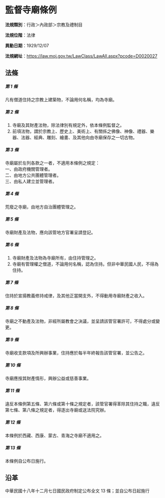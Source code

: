 # 監督寺廟條例




**法規類別**：行政＞內政部＞宗教及禮制目

**法規位階**：法律

**異動日期**：1929/12/07  

**法規網址**：https://law.moj.gov.tw/LawClass/LawAll.aspx?pcode=D0020027



## 法條
##### 第 1 條
凡有僧道住持之宗教上建築物，不論用何名稱，均為寺廟。

##### 第 2 條
1. 寺廟及其財產法物，除法律別有規定外，依本條例監督之。
1. 前項法物，謂於宗教上、歷史上、美術上、有關係之佛像、神像、禮器、樂器、法器、經典、雕刻、繪畫、及其他向由寺廟保存之一切古物。

##### 第 3 條
寺廟屬於左列各款之一者，不適用本條例之規定：  
一、由政府機關管理者。  
二、由地方公共團體管理者。  
三、由私人建立並管理者。

##### 第 4 條
荒廢之寺廟，由地方自治團體管理之。

##### 第 5 條
寺廟財產及法物，應向該管地方官署呈請登記。

##### 第 6 條
1. 寺廟財產及法物為寺廟所有，由住持管理之。
1. 寺廟有管理權之僧道，不論用何名稱，認為住持。但非中華民國人民，不得為住持。

##### 第 7 條
住持於宣揚教義修持戒律，及其他正當開支外，不得動用寺廟財產之收入。

##### 第 8 條
寺廟之不動產及法物，非經所屬教會之決議，並呈請該管官署許可，不得處分或變更。

##### 第 9 條
寺廟收支款項及所興辦事業，住持應於每半年終報告該管官署，並公告之。

##### 第 10 條
寺廟應按其財產情形，興辦公益或慈善事業。

##### 第 11 條
違反本條例第五條、第六條或第十條之規定者，該管官署得革除其住持之職，違反第七條、第八條之規定者，得逐出寺廟或送法院究辦。

##### 第 12 條
本條例於西藏、西康、蒙古、青海之寺廟不適用之。

##### 第 13 條
本條例自公布日施行。

## 沿革
中華民國十八年十二月七日國民政府制定公布全文 13 條；並自公布日起施行
